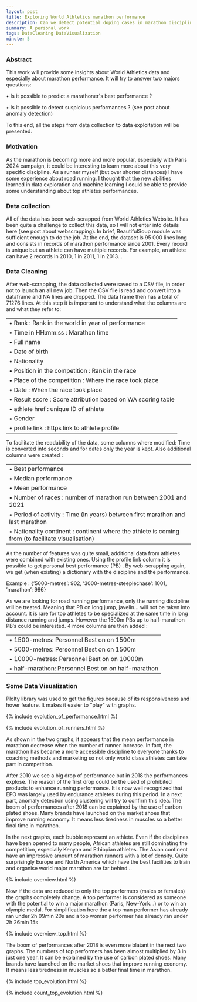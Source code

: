```yaml
---
layout: post
title: Exploring World Athletics marathon performance
description: Can we detect potential doping cases in marathon discipline ?
summary: A personal work 
tags: DataCleaning DataVisualization
minute: 5
---
```


### Abstract

This work will provide some insights about World Athletics data and especially about marathon performance. It will try to answer two majors questions:

• Is it possible to predict a marathoner's best performance ? 

• Is it possible to detect suspicious performances ? (see post about anomaly detection)

To this end, all the steps from data collection to data exploitation will be presented.


### Motivation
As the marathon is becoming more and more popular, especially with Paris 2024 campaign, it could be interesting to learn more about this very specific discipline. As a runner myself (but over shorter distances) I have some experience about road running. I thought that the new abilities learned in data exploration and machine learning I could be able to provide some understanding about top athletes performances.


### Data collection
All of the data has been web-scrapped from World Athletics Website. It has been quite a challenge to collect this data, so I will not enter into details here (see post about webscrapping). In brief, BeautifulSoup module was sufficient enough to do the job. At the end, the dataset is 95 000 lines long and consists in records of marathon performance since 2001. Every record is unique but an athlete can have multiple records. For example, an athlete can have 2 records in 2010, 1 in 2011, 1 in 2013...

### Data Cleaning
After web-scrapping, the data collected were saved to a CSV file, in order not to launch an all new job.
Then the CSV file is read and convert into a dataframe and NA lines are dropped. The data frame then has a total of 71276 lines.
At this step it is important to understand what the columns are and what they refer to:

|                                                              |
|--------------------------------------------------------------|
| • Rank : Rank in the world in year of performance            |
| • Time in HH:mm:ss : Marathon time                           |
| • Full name                                                  |
| • Date of birth                                              |
| • Nationality                                                |
| • Position in the competition : Rank in the race             |
| • Place of the competition : Where the race took place       |
| • Date : When the race took place                            |
| • Result score : Score attribution based on WA scoring table |
| • athlete href : unique ID of athlete                        |
| • Gender                                                     |
| • profile link : https link to athlete profile               |

To facilitate the readability of the data, some columns where modified: Time is converted into seconds and for dates only the year is kept. Also additional columns were created :

|                                                                                                    |
|----------------------------------------------------------------------------------------------------|
| • Best performance                                                                                 |
| • Median performance                                                                               |
| • Mean performance                                                                                 |
| • Number of races : number of marathon run between 2001 and 2021                                   |
| • Period of activity : Time (in years) between first marathon and last marathon                    |
| • Nationality continent : continent where the athlete is coming from (to facilitate visualisation) |

As the number of features was quite small, additional data from athletes were combined with existing ones. Using the profile link column it is possible to get personal best performance (PB) . By web-scrapping again, we get (when existing) a dictionary with the discipline and the performance.

Example : {’5000-metres’: 902, ’3000-metres-steeplechase’: 1001, ’marathon’: 986}

As we are looking for road running performance, only the running discipline will be treated. Meaning that PB on long jump, javelin... will not be taken into account. It is rare for top athletes to be specialized at the same time in long distance running and jumps. However the 1500m PBs up to half-marathon PB’s could be interested. 4 more columns are then added :

|                                                     |
|-----------------------------------------------------|
| • 1500-metres: Personnel Best on on 1500m           |
| • 5000-metres: Personnel Best on on 1500m           |
| • 10000-metres: Personnel Best on on 10000m         |
| • half-marathon: Personnel Best on on half-marathon |


### Some Data Visualization

Plolty library was used to get the figures because of its responsiveness and hover feature. It makes it easier to "play" with graphs.


{% include evolution_of_performance.html %}

{% include evolution_of_runners.html %}



As shown in the two graphs, it appears that the mean performance in marathon decrease when the number of runner increase. In fact, the marathon has became a more accessible discipline to everyone thanks to coaching methods and marketing so not only world class athletes can take part in competition.

After 2010 we see a big drop of performance but in 2018 the performances explose. The reason of the first drop could be the used of prohibited products to enhance running performance. It is now well recognized that EPO was largely used by endurance athletes during this period. In a next part, anomaly detection using clustering will try to confirm this idea. The boom of performances after 2018 can be explained by the use of carbon plated shoes. Many brands have launched on the market shoes that improve running economy. It means less tiredness in muscles so a better final time in marathon.

In the next graphs, each bubble represent an athlete.
Even if the disciplines have been opened to many people, African athletes are still dominating the competition, especially Kenyan and Ethiopian athletes.
The Asian continent have an impressive amount of marathon runners with a lot of density. Quite surprisingly Europe and North America which have the best facilities to train and organise world major marathon are far behind...

{% include overview.html %}

Now if the data are reduced to only the top performers (males or females) the graphs completely change. A top performer is considered as someone with the potential to win a major marathon (Paris, New-York...) or to win an olympic medal. For simplification here the a top man performer has already ran under 2h 09min 20s and a top woman performer has already ran under 2h 26min 15s

{% include overview_top.html %}


The boom of performances after 2018 is even more blatant in the next two graphs. The numbers of top performers has been almost multiplied by 3 in just one year. It can be explained by the use of carbon plated shoes. Many brands have launched on the market shoes that improve running economy. It means less tiredness in muscles so a better final time in marathon.

{% include top_evolution.html %}

{% include count_top_evolution.html %}

